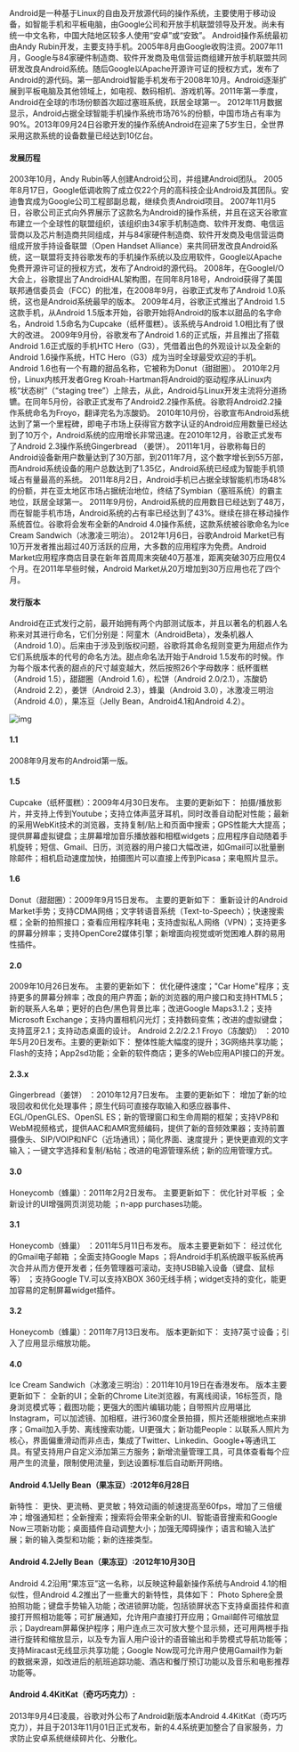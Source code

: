 Android是一种基于Linux的自由及开放源代码的操作系统，主要使用于移动设备，如智能手机和平板电脑，由Google公司和开放手机联盟领导及开发。尚未有统一中文名称，中国大陆地区较多人使用“安卓”或“安致”。
Android操作系统最初由Andy Rubin开发，主要支持手机。2005年8月由Google收购注资。2007年11月，Google与84家硬件制造商、软件开发商及电信营运商组建开放手机联盟共同研发改良Android系统。随后Google以Apache开源许可证的授权方式，发布了Android的源代码。第一部Android智能手机发布于2008年10月。Android逐渐扩展到平板电脑及其他领域上，如电视、数码相机、游戏机等。2011年第一季度，Android在全球的市场份额首次超过塞班系统，跃居全球第一。 2012年11月数据显示，Android占据全球智能手机操作系统市场76%的份额，中国市场占有率为90%。2013年09月24日谷歌开发的操作系统Android在迎来了5岁生日，全世界采用这款系统的设备数量已经达到10亿台。
#### 发展历程
2003年10月，Andy Rubin等人创建Android公司，并组建Android团队。
2005年8月17日，Google低调收购了成立仅22个月的高科技企业Android及其团队。安迪鲁宾成为Google公司工程部副总裁，继续负责Android项目。
2007年11月5日，谷歌公司正式向外界展示了这款名为Android的操作系统，并且在这天谷歌宣布建立一个全球性的联盟组织，该组织由34家手机制造商、软件开发商、电信运营商以及芯片制造商共同组成，并与84家硬件制造商、软件开发商及电信营运商组成开放手持设备联盟（Open Handset Alliance）来共同研发改良Android系统，这一联盟将支持谷歌发布的手机操作系统以及应用软件，Google以Apache免费开源许可证的授权方式，发布了Android的源代码。
2008年，在GoogleI/O大会上，谷歌提出了AndroidHAL架构图，在同年8月18号，Android获得了美国联邦通信委员会（FCC）的批准，在2008年9月，谷歌正式发布了Android 1.0系统，这也是Android系统最早的版本。
2009年4月，谷歌正式推出了Android 1.5这款手机，从Android 1.5版本开始，谷歌开始将Android的版本以甜品的名字命名，Android 1.5命名为Cupcake（纸杯蛋糕）。该系统与Android 1.0相比有了很大的改进。
2009年9月份，谷歌发布了Android 1.6的正式版，并且推出了搭载Android 1.6正式版的手机HTC Hero（G3），凭借着出色的外观设计以及全新的Android 1.6操作系统，HTC Hero（G3）成为当时全球最受欢迎的手机。Android 1.6也有一个有趣的甜品名称，它被称为Donut（甜甜圈）。
2010年2月份，Linux内核开发者Greg Kroah-Hartman将Android的驱动程序从Linux内核“状态树”（“staging tree”）上除去，从此，Android与Linux开发主流将分道扬镳。在同年5月份，谷歌正式发布了Android2.2操作系统。谷歌将Android2.2操作系统命名为Froyo，翻译完名为冻酸奶。
2010年10月份，谷歌宣布Android系统达到了第一个里程碑，即电子市场上获得官方数字认证的Android应用数量已经达到了10万个，Android系统的应用增长非常迅速。在2010年12月，谷歌正式发布了Android 2.3操作系统Gingerbread （姜饼）。
2011年1月，谷歌称每日的Android设备新用户数量达到了30万部，到2011年7月，这个数字增长到55万部，而Android系统设备的用户总数达到了1.35亿，Android系统已经成为智能手机领域占有量最高的系统。
2011年8月2日，Android手机已占据全球智能机市场48%的份额，并在亚太地区市场占据统治地位，终结了Symbian（塞班系统）的霸主地位，跃居全球第一。
2011年9月份，Android系统的应用数目已经达到了48万，而在智能手机市场，Android系统的占有率已经达到了43%。继续在排在移动操作系统首位。谷歌将会发布全新的Android 4.0操作系统，这款系统被谷歌命名为Ice Cream Sandwich（冰激凌三明治）。
2012年1月6日，谷歌Android Market已有10万开发者推出超过40万活跃的应用，大多数的应用程序为免费。Android Market应用程序商店目录在新年首周周末突破40万基准，距离突破30万应用仅4个月。在2011年早些时候，Android Market从20万增加到30万应用也花了四个月。
#### 发行版本
Android在正式发行之前，最开始拥有两个内部测试版本，并且以著名的机器人名称来对其进行命名，它们分别是：阿童木（AndroidBeta），发条机器人（Android 1.0）。后来由于涉及到版权问题，谷歌将其命名规则变更为用甜点作为它们系统版本的代号的命名方法。甜点命名法开始于Android 1.5发布的时候。作为每个版本代表的甜点的尺寸越变越大，然后按照26个字母数序：纸杯蛋糕（Android 1.5），甜甜圈（Android 1.6），松饼（Android 2.0/2.1），冻酸奶（Android 2.2），姜饼（Android 2.3），蜂巢（Android 3.0），冰激凌三明治（Android 4.0），果冻豆（Jelly Bean，Android4.1和Android 4.2）。

![img](http://emanual.github.io/md-android/img/basic_basic/01_android.jpg)  

#### 1.1
2008年9月发布的Android第一版。
#### 1.5
Cupcake（纸杯蛋糕）：2009年4月30日发布。
主要的更新如下：
拍摄/播放影片，并支持上传到Youtube；支持立体声蓝牙耳机，同时改善自动配对性能；最新的采用WebKit技术的浏览器，支持复制/贴上和页面中搜索；GPS性能大大提高；提供屏幕虚拟键盘；主屏幕增加音乐播放器和相框widgets；应用程序自动随着手机旋转；短信、Gmail、日历，浏览器的用户接口大幅改进，如Gmail可以批量删除邮件；相机启动速度加快，拍摄图片可以直接上传到Picasa；来电照片显示。
#### 1.6
Donut（甜甜圈）：2009年9月15日发布。
主要的更新如下：
重新设计的Android Market手势；支持CDMA网络；文字转语音系统（Text-to-Speech）；快速搜索框；全新的拍照接口；查看应用程序耗电；支持虚拟私人网络（VPN）；支持更多的屏幕分辨率；支持OpenCore2媒体引擎；新增面向视觉或听觉困难人群的易用性插件。
#### 2.0
2009年10月26日发布。
主要的更新如下：
优化硬件速度；"Car Home"程序；支持更多的屏幕分辨率；改良的用户界面；新的浏览器的用户接口和支持HTML5；新的联系人名单；更好的白色/黑色背景比率；改进Google Maps3.1.2；支持Microsoft Exchange；支持内置相机闪光灯；支持数码变焦；改进的虚拟键盘；支持蓝牙2.1；支持动态桌面的设计。
Android 2.2/2.2.1 Froyo（冻酸奶） ：2010年5月20日发布。主要的更新如下：
整体性能大幅度的提升；3G网络共享功能；Flash的支持；App2sd功能；全新的软件商店；更多的Web应用API接口的开发。
#### 2.3.x
Gingerbread（姜饼） ：2010年12月7日发布。
主要的更新如下：
增加了新的垃圾回收和优化处理事件；原生代码可直接存取输入和感应器事件、EGL/OpenGLES、OpenSL ES；新的管理窗口和生命周期的框架；支持VP8和WebM视频格式，提供AAC和AMR宽频编码，提供了新的音频效果器；支持前置摄像头、SIP/VOIP和NFC（近场通讯）；简化界面、速度提升；更快更直观的文字输入；一键文字选择和复制/粘帖；改进的电源管理系统；新的应用管理方式。
#### 3.0
Honeycomb（蜂巢）：2011年2月2日发布。
主要更新如下：
优化针对平板 ；全新设计的UI增强网页浏览功能 ；n-app purchases功能。
#### 3.1
Honeycomb（蜂巢） ：2011年5月11日布发布。
版本主要更新如下：
经过优化的Gmail电子邮箱 ；全面支持Google Maps ；将Android手机系统跟平板系统再次合并从而方便开发者；任务管理器可滚动，支持USB输入设备（键盘、鼠标等） ；支持Google TV.可以支持XBOX 360无线手柄；widget支持的变化，能更加容易的定制屏幕widget插件。
#### 3.2
Honeycomb（蜂巢）：2011年7月13日发布。
版本更新如下：
支持7英寸设备；引入了应用显示缩放功能。
#### 4.0
Ice Cream Sandwich（冰激凌三明治）：2011年10月19日在香港发布。
版本主要更新如下：
全新的UI；全新的Chrome Lite浏览器，有离线阅读，16标签页，隐身浏览模式等；截图功能；更强大的图片编辑功能；自带照片应用堪比Instagram，可以加滤镜、加相框，进行360度全景拍摄，照片还能根据地点来排序；Gmail加入手势、离线搜索功能，UI更强大；新功能People：以联系人照片为核心，界面偏重滑动而非点击，集成了Twitter、Linkedin、Google+等通讯工具。有望支持用户自定义添加第三方服务；新增流量管理工具，可具体查看每个应用产生的流量，限制使用流量，到达设置标准后自动断开网络。
#### Android 4.1Jelly Bean（果冻豆）:2012年6月28日
新特性：
更快、更流畅、更灵敏；特效动画的帧速提高至60fps，增加了三倍缓冲；增强通知栏；全新搜索；搜索将会带来全新的UI、智能语音搜索和Google Now三项新功能；桌面插件自动调整大小；加强无障碍操作；语言和输入法扩展；新的输入类型和功能；新的连接类型。
#### Android 4.2Jelly Bean（果冻豆）:2012年10月30日
Android 4.2沿用“果冻豆”这一名称，以反映这种最新操作系统与Android 4.1的相似性，但Android 4.2推出了一些重大的新特性，具体如下：
Photo Sphere全景拍照功能；键盘手势输入功能；改进锁屏功能，包括锁屏状态下支持桌面挂件和直接打开照相功能等；可扩展通知，允许用户直接打开应用；Gmail邮件可缩放显示；Daydream屏幕保护程序；用户连点三次可放大整个显示频，还可用两根手指进行旋转和缩放显示，以及专为盲人用户设计的语音输出和手势模式导航功能等；支持Miracast无线显示共享功能；Google Now现可允许用户使用Gamail作为新的数据来源，如改进后的航班追踪功能、酒店和餐厅预订功能以及音乐和电影推荐功能等。
#### Android 4.4KitKat（奇巧巧克力）: 
2013年9月4日凌晨，谷歌对外公布了Android新版本Android 4.4KitKat（奇巧巧克力），并且于2013年11月01日正式发布，新的4.4系统更加整合了自家服务，力求防止安卓系统继续碎片化、分散化。